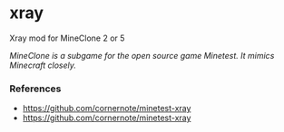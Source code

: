 # xray
Xray mod for MineClone 2 or 5

*MineClone is a subgame for the open source game Minetest. It mimics Minecraft closely.*

### References
- https://github.com/cornernote/minetest-xray
- https://github.com/cornernote/minetest-xray
